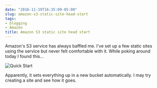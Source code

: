 ```yaml
---
date: "2016-11-19T16:35:09-05:00"
slug: amazon-s3-static-site-head-start
tags:
- blogging
- Amazon
title: Amazon S3 static site head start
---
```


Amazon's S3 service has always baffled me. I've set up a few static sites using
the service but never felt comfortable with it. While poking around today I
found this...

![Quick Start](/img/2016/s3-quickstart.jpg)

Apparently, it sets everything up in a new bucket automatically. I may try creating a
site and see how it goes.
